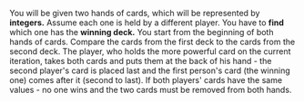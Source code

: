 You will be given two hands of cards, which will be represented by **integers.** 
Assume each one is held by a different player. 
You have to **find** which one has the **winning deck.** You start from the beginning of both hands of cards. 
Compare the cards from the first deck to the cards from the second deck. The player, who holds the more powerful card on the current iteration, takes both cards and puts them at the back of his hand - the second player's card is placed last and the first person's card (the winning one) comes after it (second to last). If both players' cards have the same values - no one wins and the two cards must be removed from both hands. 

